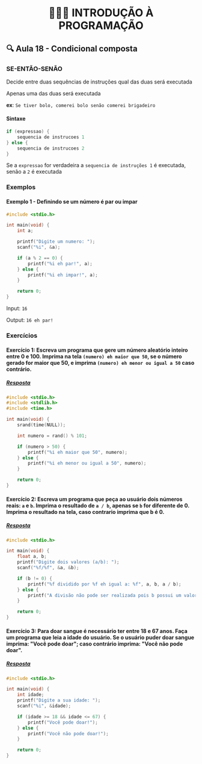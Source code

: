 <h1 align="center">👨🏻‍💻 INTRODUÇÃO À PROGRAMAÇÃO</h1>

## 🔍 Aula 18 - Condicional composta

### SE-ENTÃO-SENÃO

Decide entre duas sequências de instruções qual das duas será executada

Apenas uma das duas será executada

**ex**: `Se tiver bolo, comerei bolo senão comerei brigadeiro`

#### Sintaxe

```c
if (expressao) {
    sequencia de instrucoes 1
} else {
    sequencia de instrucoes 2
}
```

Se a `expressao` for verdadeira a `sequencia de instruções 1` é executada, senão a `2` é executada

### Exemplos

#### Exemplo 1 - Definindo se um número é par ou impar

```c
#include <stdio.h>

int main(void) {
    int a;

    printf("Digite um numero: ");
    scanf("%i", &a);

    if (a % 2 == 0) {
        printf("%i eh par!", a);
    } else {
        printf("%i eh impar!", a);
    }

    return 0;
}

```

Input: `16`

Output: `16 eh par!`

### Exercícios

#### Exercício 1: Escreva um programa que gere um número aleatório inteiro entre 0 e 100. Imprima na tela `(numero) eh maior que 50`, se o número gerado for maior que 50, e imprima `(numero) eh menor ou igual a 50` caso contrário.

##### [Resposta](ex01.c)

```c
#include <stdio.h>
#include <stdlib.h>
#include <time.h>

int main(void) {
    srand(time(NULL));

    int numero = rand() % 101;

    if (numero > 50) {
        printf("%i eh maior que 50", numero);
    } else {
        printf("%i eh menor ou igual a 50", numero);
    }

    return 0;
}
```

#### Exercício 2: Escreva um programa que peça ao usuário dois números reais: `a` e `b`. Imprima o resultado de `a / b`, apenas se `b` for diferente de 0. Imprima o resultado na tela, caso contrario imprima que b é 0.

##### [Resposta](ex02.c)

```c
#include <stdio.h>

int main(void) {
    float a, b;
    printf("Digite dois valores (a/b): ");
    scanf("%f/%f", &a, &b);

    if (b != 0) {
        printf("%f dividido por %f eh igual a: %f", a, b, a / b);
    } else {
        printf("A divisão não pode ser realizada pois b possui um valor inválido (0)");
    }

    return 0;
}
```

#### Exercício 3: Para doar sangue é necessário ter entre 18 e 67 anos. Faça um programa que leia a idade do usuário. Se o usuário puder doar sangue imprima: "Você pode doar"; caso contrário imprima: "Você não pode doar".

##### [Resposta](ex03.c)

```c
#include <stdio.h>

int main(void) {
    int idade;
    printf("Digite a sua idade: ");
    scanf("%i", &idade);

    if (idade >= 18 && idade <= 67) {
        printf("Você pode doar!");
    } else {
        printf("Você não pode doar!");
    }

    return 0;
}
```
